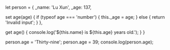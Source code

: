let person = {
  _name: 'Lu Xun',
  _age: 137,
  
  set age(age) {
    if (typeof age === 'number') {
      this._age = age;
    } else {
      return 'Invalid input';
    }
  },
  
  get age() {
    console.log('${this.name} is ${this.age} years old.');
  }
}

person.age = 'Thirty-nine';
person.age = 39;
console.log(person.age);
